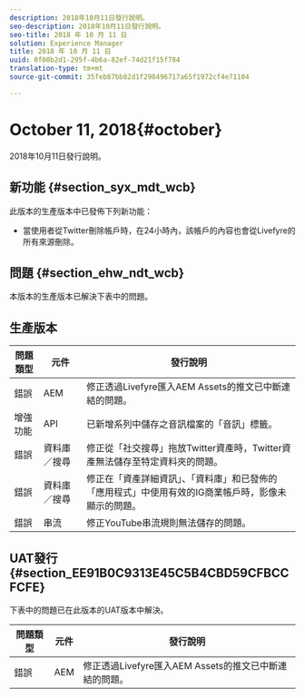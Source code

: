```yaml
---
description: 2018年10月11日發行說明。
seo-description: 2018年10月11日發行說明。
seo-title: 2018 年 10 月 11 日
solution: Experience Manager
title: 2018 年 10 月 11 日
uuid: 8f08b2d1-295f-4b6a-82ef-74d21f15f784
translation-type: tm+mt
source-git-commit: 35feb87bb82d1f298496717a65f1972cf4e71104

---
```



# October 11, 2018{#october}

2018年10月11日發行說明。

## 新功能 {#section_syx_mdt_wcb}

此版本的生產版本中已發佈下列新功能：

* 當使用者從Twitter刪除帳戶時，在24小時內，該帳戶的內容也會從Livefyre的所有來源刪除。

## 問題 {#section_ehw_ndt_wcb}

本版本的生產版本已解決下表中的問題。

## 生產版本

| **問題類型** | **元件** | **發行說明** |
|---|---|---|
| 錯誤 | AEM | 修正透過Livefyre匯入AEM Assets的推文已中斷連結的問題。 |
| 增強功能 | API | 已新增系列中儲存之音訊檔案的「音訊」標籤。 |
| 錯誤 | 資料庫／搜尋 | 修正從「社交搜尋」拖放Twitter資產時，Twitter資產無法儲存至特定資料夾的問題。 |
| 錯誤 | 資料庫／搜尋 | 修正在「資產詳細資訊」、「資料庫」和已發佈的「應用程式」中使用有效的IG商業帳戶時，影像未顯示的問題。 |
| 錯誤 | 串流 | 修正YouTube串流規則無法儲存的問題。 |

## UAT發行 {#section_EE91B0C9313E45C5B4CBD59CFBCCFCFE}

下表中的問題已在此版本的UAT版本中解決。

| **問題類型** | **元件** | **發行說明** |
|---|---|---|
| 錯誤 | AEM | 修正透過Livefyre匯入AEM Assets的推文已中斷連結的問題。 |

